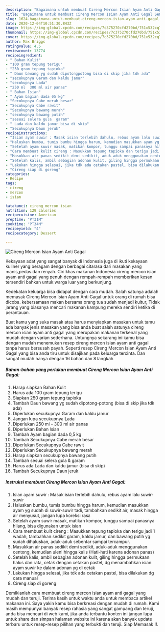 ```yaml
---
description: "Bagaimana untuk membuat Cireng Mercon Isian Ayam Anti Gagal Sempurna"
title: "Bagaimana untuk membuat Cireng Mercon Isian Ayam Anti Gagal Sempurna"
slug: 1624-bagaimana-untuk-membuat-cireng-mercon-isian-ayam-anti-gagal-sempurna
date: 2020-12-04T10:51:30.843Z
image: https://img-global.cpcdn.com/recipes/7c375270cfd270bd/751x532cq70/cireng-mercon-isian-ayam-anti-gagal-foto-resep-utama.jpg
thumbnail: https://img-global.cpcdn.com/recipes/7c375270cfd270bd/751x532cq70/cireng-mercon-isian-ayam-anti-gagal-foto-resep-utama.jpg
cover: https://img-global.cpcdn.com/recipes/7c375270cfd270bd/751x532cq70/cireng-mercon-isian-ayam-anti-gagal-foto-resep-utama.jpg
author: Max Briggs
ratingvalue: 4.5
reviewcount: 13774
recipeingredient:
- " Bahan Kulit"
- "100 gram tepung terigu"
- "250 gram tepung tapioka"
- " Daun bawang yg sudah dipotongpotong bisa di skip jika tdk ada"
- "secukupnya Garam dan kaldu jamur"
- "secukupnya Lada"
- "250 ml  300 ml air panas"
- " Bahan Isian"
- " Ayam bagian dada 05 kg"
- "Secukupnya Cabe merah besar"
- "Secukupnya Cabe rawit"
- "Secukupnya bawang merah"
- "secukupnya bawang putih"
- "sesuai selera gula  garam"
- " Lada dan kaldu jamur bisa di skip"
- "Secukupnya Daun jeruk"
recipeinstructions:
- "Isian ayam suwir : Masak isian terlebih dahulu, rebus ayam lalu suwir-suwir"
- "Haluskan bumbu, tumis bumbu hingga harum, kemudian masukkan ayam yg sudah di suwir-suwir tadi, tambahkan sedikit air, masak hingga air menyusut, jangan lupa koreksi rasa"
- "Setelah ayam suwir masak, matikan kompor, tunggu sampai panasnya hilang, bisa digunakan untuk isian"
- "Cara membuat kulit cireng : Masukkan tepung tapioka dan terigu jadi 1 wadah, tambahkan sedikit garam, kaldu jamur, dan bawang putih yg sudah dihaluskan, aduk-aduk sebentar sampai tercampur."
- "Masukkan air panas sedikit demi sedikit, aduk-aduk menggunakan centong, kemudian uleni hingga kalis (Hati-hati karena adonan panas)"
- "Setelah kalis, ambil sebagian adonan kulit, giling hingga permukaan halus dan rata, cetak dengan cetakan pastel, dg menambahkan isian ayam suwir ke dalam adonan yg di cetak"
- "Lakukan hingga selesai, jika tdk ada cetakan pastel, bisa dilakukan dg cara manual"
- "Cireng siap di goreng"
categories:
- Recipe
tags:
- cireng
- mercon
- isian

katakunci: cireng mercon isian 
nutrition: 129 calories
recipecuisine: American
preptime: "PT31M"
cooktime: "PT34M"
recipeyield: "4"
recipecategory: Dessert

---
```



![Cireng Mercon Isian Ayam Anti Gagal](https://img-global.cpcdn.com/recipes/7c375270cfd270bd/751x532cq70/cireng-mercon-isian-ayam-anti-gagal-foto-resep-utama.jpg)

Kekayaan adat yang sangat banyak di Indonesia juga di ikuti kekayaan kuliner yang beragam dengan berbagai citarasa dari masakan yang manis,pedas dan renyah. Ciri khas makanan Indonesia cireng mercon isian ayam anti gagal yang penuh dengan rempah-rempah memberikan kesan tersendiri bahkan untuk warga luar yang berkunjung.


Kedekatan keluarga bisa didapat dengan cara mudah. Salah satunya adalah memasak Cireng Mercon Isian Ayam Anti Gagal untuk orang di rumah bisa dicoba. kebersamaan makan bersama orang tua sudah menjadi kultur, Tidak jarang yang biasanya mencari makanan kampung mereka sendiri ketika di perantauan.



Buat kamu yang suka masak atau harus menyiapkan masakan untuk tamu ada banyak jenis masakan yang bisa anda buat salah satunya cireng mercon isian ayam anti gagal yang merupakan makanan terkenal yang mudah dengan varian sederhana. Untungnya sekarang ini kamu bisa dengan mudah menemukan resep cireng mercon isian ayam anti gagal tanpa harus bersusah payah.
Seperti resep Cireng Mercon Isian Ayam Anti Gagal yang bisa anda tiru untuk disajikan pada keluarga tercinta. Dan sangat mudah hanya dengan 16 bahan dan 8 langkah.


<!--inarticleads1-->

##### Bahan-bahan yang perlukan membuat Cireng Mercon Isian Ayam Anti Gagal:

1. Harap siapkan  Bahan Kulit
1. Harus ada 100 gram tepung terigu
1. Siapkan 250 gram tepung tapioka
1. Tambah  Daun bawang yg sudah dipotong-potong (bisa di skip jika tdk ada)
1. Diperlukan secukupnya Garam dan kaldu jamur
1. Jangan lupa secukupnya Lada
1. Diperlukan 250 ml - 300 ml air panas
1. Diperlukan  Bahan Isian
1. Tambah  Ayam bagian dada 0,5 kg
1. Tambah Secukupnya Cabe merah besar
1. Diperlukan Secukupnya Cabe rawit
1. Diperlukan Secukupnya bawang merah
1. Harap siapkan secukupnya bawang putih
1. Tambah sesuai selera gula &amp; garam
1. Harus ada  Lada dan kaldu jamur (bisa di skip)
1. Tambah Secukupnya Daun jeruk




<!--inarticleads2-->

##### Instruksi membuat  Cireng Mercon Isian Ayam Anti Gagal:

1. Isian ayam suwir : Masak isian terlebih dahulu, rebus ayam lalu suwir-suwir
1. Haluskan bumbu, tumis bumbu hingga harum, kemudian masukkan ayam yg sudah di suwir-suwir tadi, tambahkan sedikit air, masak hingga air menyusut, jangan lupa koreksi rasa
1. Setelah ayam suwir masak, matikan kompor, tunggu sampai panasnya hilang, bisa digunakan untuk isian
1. Cara membuat kulit cireng : Masukkan tepung tapioka dan terigu jadi 1 wadah, tambahkan sedikit garam, kaldu jamur, dan bawang putih yg sudah dihaluskan, aduk-aduk sebentar sampai tercampur.
1. Masukkan air panas sedikit demi sedikit, aduk-aduk menggunakan centong, kemudian uleni hingga kalis (Hati-hati karena adonan panas)
1. Setelah kalis, ambil sebagian adonan kulit, giling hingga permukaan halus dan rata, cetak dengan cetakan pastel, dg menambahkan isian ayam suwir ke dalam adonan yg di cetak
1. Lakukan hingga selesai, jika tdk ada cetakan pastel, bisa dilakukan dg cara manual
1. Cireng siap di goreng




Demikianlah cara membuat cireng mercon isian ayam anti gagal yang mudah dan teruji. Terima kasih untuk waktu anda untuk membaca artikel makanan ini. Saya yakin kamu bisa berkreasi dengan mudah di rumah. Kami masih mempunyai banyak resep rahasia yang sangat gampang dan teruji, anda bisa mencari di web kami, jika anda terbantu konten ini jangan lupa untuk share dan simpan halaman website ini karena akan banyak update terbaru untuk resep-resep pilihan yang terbukti dan teruji. Siap Memasak !!. 
